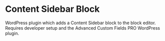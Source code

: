 # Content Sidebar Block

WordPress plugin which adds a Content Sidebar block to the block editor. Requires developer setup and the Advanced Custom Fields PRO WordPress plugin.
